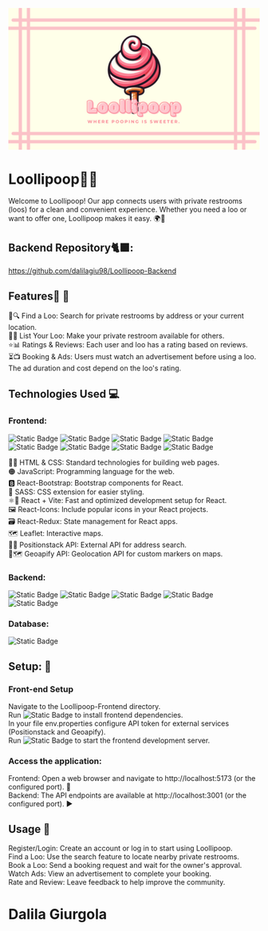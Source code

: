 <p align="center">
  <img src="https://github.com/dalilagiu98/Loollipoop-Frontend/blob/readme/public/banner.png" alt="banner"/>
</p>

# Loollipoop🚻✨

Welcome to Loollipoop! Our app connects users with private restrooms (loos) for a clean and convenient experience. Whether you need a loo or want to offer one, Loollipoop makes it easy. 🌍🚽

## Backend Repository🐈‍⬛:

https://github.com/dalilagiu98/Loollipoop-Backend

## Features🌟 📱

📍🔍 Find a Loo: Search for private restrooms by address or your current location. <br>
🏡🛁 List Your Loo: Make your private restroom available for others. <br>
⭐📊 Ratings & Reviews: Each user and loo has a rating based on reviews. <br>
⏳📺 Booking & Ads: Users must watch an advertisement before using a loo. The ad duration and cost depend on the loo's rating.

## Technologies Used 💻

### Frontend:

![Static Badge](https://img.shields.io/badge/HTML-darkorange?logo=html5)
![Static Badge](https://img.shields.io/badge/CSS-darkblue?logo=css3)
![Static Badge](https://img.shields.io/badge/JavaScript-yellow?logo=javascript)
![Static Badge](https://img.shields.io/badge/Bootstrap-purple?logo=bootstrap)
![Static Badge](https://img.shields.io/badge/Sass-pink?logo=sass)
![Static Badge](https://img.shields.io/badge/React-20232A?logo=react)
![Static Badge](https://img.shields.io/badge/Vite-646CFF?logo=vite&logoColor=white)
![Static Badge](https://img.shields.io/badge/Redux-20232A?logo=redux)

📝🎨 HTML & CSS: Standard technologies for building web pages. <br>
🟠 JavaScript: Programming language for the web. <br>
🅱️ React-Bootstrap: Bootstrap components for React. <br>
💅 SASS: CSS extension for easier styling. <br>
⚛️🚀 React + Vite: Fast and optimized development setup for React. <br>
🖼️ React-Icons: Include popular icons in your React projects. <br>
🗃️ React-Redux: State management for React apps. <br>
🗺️ Leaflet: Interactive maps. <br>
🔄🌐 Positionstack API: External API for address search. <br>
📍🗺️ Geoapify API: Geolocation API for custom markers on maps. <br>

### Backend:

![Static Badge](https://img.shields.io/badge/SpringBoot-darkgreen?logo=springboot)
![Static Badge](https://img.shields.io/badge/Java-white)
![Static Badge](https://img.shields.io/badge/Spring-green?logo=spring)
![Static Badge](https://img.shields.io/badge/Spring_Security-grey?logo=springsecurity)
![Static Badge](https://img.shields.io/badge/PostMan-grey?logo=postman)

### Database:

![Static Badge](https://img.shields.io/badge/PostgreSQL-blue)

## Setup: 🔧

### Front-end Setup

Navigate to the Loollipoop-Frontend directory. <br>
Run ![Static Badge](https://img.shields.io/badge/npm_install-lightgrey?logo=npm)
to install frontend dependencies. <br>
In your file env.properties configure API token for external services (Positionstack and Geoapify). <br>
Run ![Static Badge](https://img.shields.io/badge/run%20dev-lightgrey?logo=npm) to start the frontend development server. <br>

### Access the application:

Frontend: Open a web browser and navigate to http://localhost:5173 (or the configured port). 🚀 <br>
Backend: The API endpoints are available at http://localhost:3001 (or the configured port). ▶️ <br>

## Usage 📱

Register/Login: Create an account or log in to start using Loollipoop. <br>
Find a Loo: Use the search feature to locate nearby private restrooms.<br>
Book a Loo: Send a booking request and wait for the owner's approval.<br>
Watch Ads: View an advertisement to complete your booking.<br>
Rate and Review: Leave feedback to help improve the community.<br>

# Dalila Giurgola
